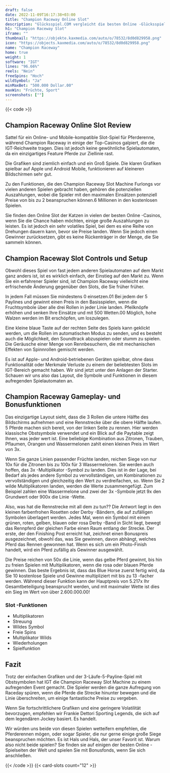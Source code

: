 ```yaml
---
draft: false
date: 2022-11-09T16:17:38+03:00
title: "Champion Raceway Online Slot"
description: "Glücksspiel.COM vergleicht die besten Online -Glücksspiel -Sites und -spiele der Kanada.  Unabhängige Produktbewertungen und exklusive Anmeldeangebote. Jetzt spielen!"
h1: "Champion Raceway Slot"
iframe: ""
thumbnail: "https://objekte.kaxmedia.com/auto/o/78532/8d0d829958.png"
icon: "https://objects.kaxmedia.com/auto/o/78532/8d0d829958.png"
name: "Champion Raceway"
home: true
weight: 1
software: "IGT"
lines: "96.66%"
reels: "Nein"
freeSpins: "Hoch"
wildSymbol: "Ja"
minMaxBet: "500.000 Dollar.00"
maxWin: "Früchte, Sport"
screenshots: [""]
---
```


{{< code >}}<h2>Champion Raceway Online Slot Review</h2><p>Sattel für ein Online- und Mobile-kompatible Slot-Spiel für Pferderenne, während Champion Raceway in einige der Top-Casinos galpiert, die die IGT-Reichweite tragen. Dies ist jedoch keine gewöhnliche Spielautomaten, da ein einzigartiges Feature Pferde zur Ziellinie rast.</p><p>Die Grafiken sind ziemlich einfach und ein Groß Spiele. Die klaren Grafiken spielbar auf Apple und Android Mobile, funktionieren auf kleineren Bildschirmen sehr gut.</p><p>Zu den Funktionen, die den Champion Raceway Slot Machine Furlongs vor vielen anderen Spielen gebracht haben, gehören die potenziellen Auszahlungen, wobei die Spieler mit den maximalen Einsätzen potenziell Preise von bis zu 2 beanspruchen können.6 Millionen in den kostenlosen Spielen.</p><p>Sie finden den Online Slot der Katzen in vielen der besten Online -Casinos, wenn Sie die Chance haben möchten, einige große Auszahlungen zu leisten. Es ist jedoch ein sehr volatiles Spiel, bei dem es eine Reihe von Drehungen dauern kann, bevor sie Preise landen. Wenn Sie jedoch einen Gewinner zurücksetzen, gibt es keine Rückenträger in der Menge, die Sie sammeln können.</p><h2>Champion Raceway Slot Controls und Setup</h2><p>Obwohl dieses Spiel von fast jedem anderen Spielautomaten auf dem Markt ganz anders ist, ist es wirklich einfach, der Einstieg auf den Markt zu. Wenn Sie ein erfahrener Spieler sind, ist Champion Raceway vielleicht eine erfrischende Änderung gegenüber den Slots, die Sie früher früher.</p><p>In jedem Fall müssen Sie mindestens 0 einsetzen.01 Bei jedem der 5 Paylines und gewinnt einen Preis in den Basisspielen, wenn die Fruchtsymbole über alle drei Rollen in jeder Linie landen. Pfeilknöpfe erhöhen und senken Ihre Einsätze und mit 500 Wetten.00 Möglich, hohe Walzen werden im Bit erschöpfen, um loszulegen.</p><p>Eine kleine blaue Taste auf der rechten Seite des Spiels kann geklickt werden, um die Rollen im automatischen Modus zu senden, und es besteht auch die Möglichkeit, den Soundtrack abzuspielen oder stumm zu spielen. Die Geräusche einer Menge von Rennbesuchern, die mit mechanischen Effekten von Spinnrollen gemischt werden.</p><p>Es ist auf Apple- und Android-betriebenen Geräten spielbar, ohne dass Funktionalität oder Merkmale Verluste zu einem der beliebtesten Slots im IGT-Bereich gemacht haben. Wir sind jetzt unter den Anlagen der Starter. Schauen wir uns also das Layout, die Symbole und Funktionen in diesem aufregenden Spielautomaten an.</p><h2>Champion Raceway Gameplay- und Bonusfunktionen</h2><p>Das einzigartige Layout sieht, dass die 3 Rollen die untere Hälfte des Bildschirms aufnehmen und eine Rennstrecke über die obere Hälfte laufen. 5 Pferde machen sich bereit, von der linken Seite zu rennen. Hier werden klassische Obstsymbole verwendet und ein Blick auf die Paytable zeigt Ihnen, was jeder wert ist. Eine beliebige Kombination aus Zitronen, Trauben, Pflaumen, Orangen und Wassermelonen zahlt einen kleinen Preis im Wert von 3x.</p><p>Wenn Sie ganze Linien passender Früchte landen, reichen Siege von nur 10x für die Zitronen bis zu 100x für 3 Wassermelonen. Sie werden auch hoffen, das 3x -Multiplikator -Symbol zu landen. Dies ist in der Lage, bei Bedarf als jedes andere Symbol zu vervollständigen, um Kombinationen zu vervollständigen und gleichzeitig den Wert zu verdreifachen, so. Wenn Sie 2 wilde Multiplikatoren landen, werden die Werte zusammengefügt. Zum Beispiel zahlen eine Wassermelone und zwei der 3x -Symbole jetzt 9x den Grundwert oder 900x die Linie -Wette.</p><p>Also, was hat die Rennstrecke mit all dem zu tun?? Die Antwort liegt in den kleinen farbenfrohen Rosetten oder Derby -Bändern, die auf zufälligen Symbolen überlagert werden. Jedes Mal, wenn ein Symbol mit einem grünen, roten, gelben, blauen oder rosa Derby -Band in Sicht liegt, bewegt das Rennpferd der gleichen Farbe einen Raum entlang der Strecke. Der erste, der den Finishing Post erreicht hat, zeichnet einen Bonuspreis ausgezeichnet, obwohl das, was Sie gewinnen, davon abhängt, welches Pferd das Rennen gewonnen hat. Wenn es sich um ein Photo-Finish handelt, wird ein Pferd zufällig als Gewinner ausgewählt.</p><p>Die Preise reichen von 50x die Linie, wenn das gelbe Pferd gewinnt, bis hin zu freien Spielen mit Multiplikatoren, wenn die rosa oder blauen Pferde gewinnen. Das beste Ergebnis ist, dass das Blue Horse zuerst fertig wird, da Sie 10 kostenlose Spiele und Gewinne multipliziert mit bis zu 13 -facher werden. Während dieser Funktion kann der Hauptpreis von 5.217x Ihr Gesamtbeteiligung beansprucht werden, und mit maximaler Wette ist dies ein Sieg im Wert von über 2.600.000.00!</p><h3>
Slot -Funktionen</h3><ul>
<li></span>
Multiplikatoren</li>
<li></span>
Streuung</li>
<li></span>
Wildes Symbol</li>
<li></span>
Freie Spins</li>
<li></span>
Multiplikator Wilds</li>
<li></span>
Wiederholungen</li>
<li></span>
Spielfunktion</li></ul><h2>Fazit</h2><p>Trotz der einfachen Grafiken und der 3-Läufe-5-Payline-Spiel mit Obstsymbolen hat IGT die Champion Raceway Slot Machine zu einem aufregenden Event gemacht. Die Spieler werden die ganze Aufregung von Raceday spüren, wenn die Pferde die Strecke hinunter bewegen und die Linie überschreiten, um einige fantastische Preise zu vergeben.</p><p>Wenn Sie fortschrittlichere Grafiken und eine geringere Volatilität bevorzugen, empfehlen wir Frankie Dettori Sporting Legends, die sich auf dem legendären Jockey basiert. Es handelt.</p><p>Wir würden uns beide von diesen Spielen wetteifern empfehlen, die Pferderennen mögen, oder sogar Spieler, die nur gerne einige große Siege beanspruchen möchten. Es ist Hals und Hals, der unser Favorit ist. Warum also nicht beide spielen? Sie finden sie auf einigen der besten Online -Spielseiten der Welt und spielen Sie mit Bonusfonds, wenn Sie sich anschließen.</p>{{< /code >}}
 {{< card-slots count="12" >}}